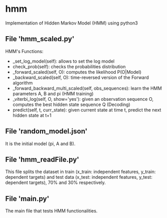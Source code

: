 # hmm
Implementation of Hidden Markov Model (HMM) using python3

File 'hmm_scaled.py' 
--------------------
HMM's Functions:
 - _set_log_model(self): allows to set the log model
 - check_prob(self): checks the probabilities distribution 
 - _forward_scaled(self, O): computes the likelihood P(O|Model)
 - _backward_scaled(self, O): time-reversed version of the Forward algorithm
 - _forward_backward_multi_scaled(self, obs_sequences): learn the HMM parameters A, B and pi (HMM training)
 - _viterbi_log(self, O, show='yes'): given an observation sequence O, computes the best hidden state sequence Q (Decoding)
 - predict(self, t, curr_state): given current state at time t, predict the next hidden state at t+1
 
 
File 'random_model.json' 
------------------------
It is the initial model (pi, A and B).
  
  
File 'hmm_readFile.py'
----------------------
This file splits the dataset in train (x_train: independent features, y_train: dependent targets) and test data (x_test: independent features, y_test: dependent targets), 70% and 30% respectively.


File 'main.py'
--------------
The main file that tests HMM functionalities.
